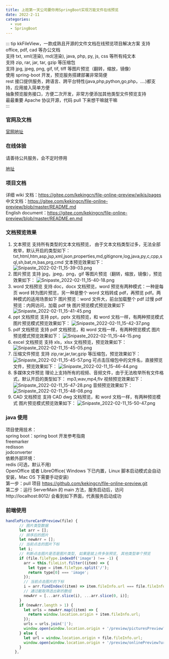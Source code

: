 ```yaml
---
title: 上班第一天公司要你用SpringBoot实现万能文件在线预览
date: 2022-2-11
categories:
  - vue
  - SpringBoot
---
```


::: tip kkFileView，一款成熟且开源的文件文档在线预览项目解决方案
支持 office, pdf, cad 等办公文档  
支持 txt, xml(渲染), md(渲染), java, php, py, js, css 等所有纯文本  
支持 zip, rar, jar, tar, gzip 等压缩包  
支持 jpg, jpeg, png, gif, tif, tiff 等图片预览（翻转，缩放，镜像）  
使用 spring-boot 开发，预览服务搭建部署非常简便  
rest 接口提供服务，跨语言、跨平台特性(java,php,python,go,php，....)都支持，应用接入简单方便  
抽象预览服务接口，方便二次开发，非常方便添加其他类型文件预览支持  
最最重要 Apache 协议开源，代码 pull 下来想干嘛就干嘛  
:::

<!-- more -->

### 官网及文档

[官网地址](地址：https://kkfileview.keking.cn)

### 在线体验

请善待公共服务，会不定时停用

[地址](地址：https://file.keking.cn)

### 项目文档

详细 wiki 文档：https://gitee.com/kekingcn/file-online-preview/wikis/pages  
中文文档：https://gitee.com/kekingcn/file-online-preview/blob/master/README.md  
English document：https://gitee.com/kekingcn/file-online-preview/blob/master/README.en.md

### 文档预览效果

1. 文本预览
   支持所有类型的文本文档预览， 由于文本文档类型过多，无法全部枚举，默认开启的类型如下：
   txt,html,htm,asp,jsp,xml,json,properties,md,gitignore,log,java,py,c,cpp,sql,sh,bat,m,bas,prg,cmd
   文本预览效果如下：
   ![Snipaste_2022-02-11_15-39-03.png](https://s2.loli.net/2022/02/11/A8Zaq235rRWlK4e.png)
2. 图片预览
   支持 jpg，jpeg，png，gif 等图片预览（翻转，缩放，镜像），预览效果如下：
   ![Snipaste_2022-02-11_15-40-18.png](https://s2.loli.net/2022/02/11/Y6tSqDKkWoa9HzU.png)
3. word 文档预览
   支持 doc，docx 文档预览，word 预览有两种模式：一种是每页 word 转为图片预览，另一种是整个 word 文档转成 pdf，再预览 pdf。两种模式的适用场景如下
   图片预览：word 文件大，前台加载整个 pdf 过慢
   pdf 预览：内网访问，加载 pdf 快 图片预览模式预览效果如下
   ![Snipaste_2022-02-11_15-41-45.png](https://s2.loli.net/2022/02/11/BaRDY1EObx8vZyV.png)
4. ppt 文档预览
   支持 ppt，pptx 文档预览，和 word 文档一样，有两种预览模式 图片预览模式预览效果如下：
   ![Snipaste_2022-02-11_15-42-37.png](https://s2.loli.net/2022/02/11/vth3pfQeADnl5YB.png)
5. pdf 文档预览
   支持 pdf 文档预览，和 word 文档一样，有两种预览模式
   图片预览模式预览效果如下：
   ![Snipaste_2022-02-11_15-44-15.png](https://s2.loli.net/2022/02/11/79DInf8g3xMGpbv.png)
6. excel 文档预览
   支持 xls，xlsx 文档预览，预览效果如下：
   ![Snipaste_2022-02-11_15-45-05.png](https://s2.loli.net/2022/02/11/SZ27vwBx5HzuypL.png)
7. 压缩文件预览
   支持 zip,rar,jar,tar,gzip 等压缩包，预览效果如下：
   ![Snipaste_2022-02-11_15-45-57.png](https://s2.loli.net/2022/02/11/h9lkT1gmPYtrjFR.png)
   可点击压缩包中的文件名，直接预览文件，预览效果如下：
   ![Snipaste_2022-02-11_15-46-44.png](https://s2.loli.net/2022/02/11/xs5eaFHVw9fobG4.png)
8. 多媒体文件预览
   理论上支持所有的视频、音频文件，由于无法枚举所有文件格式，默认开启的类型如下：
   mp3,wav,mp4,flv
   视频预览效果如下：
   ![Snipaste_2022-02-11_15-47-28.png](https://s2.loli.net/2022/02/11/5LTB3Xloh6zgQHa.png)
   音频预览效果如下：
   ![Snipaste_2022-02-11_15-48-08.png](https://s2.loli.net/2022/02/11/JI8iZojudHGXMhK.png)
9. CAD 文档预览
   支持 CAD dwg 文档预览，和 word 文档一样，有两种预览模式
   图片预览模式预览效果如下：
   ![Snipaste_2022-02-11_15-50-47.png](https://s2.loli.net/2022/02/11/YeDP8d9uJ2SNczr.png)

### java 使用

项目使用技术：  
spring boot：spring boot 开发参考指南  
freemarker  
redisson  
jodconverter  
依赖外部环境：  
redis (可选，默认不用)  
OpenOffice 或者 LibreOffice( Windows 下已内置，Linux 脚本启动模式会自动安装，Mac OS 下需要手动安装)  
第一步：pull 项目 https://github.com/kekingcn/file-online-preview.git  
第二步：运行 ServerMain 的 main 方法，服务启动后，访问 http://localhost:8012/ 会看到如下界面，代表服务启动成功

### 前端使用

```js
handlePictureCardPreview(file) {
      // 图片类型数据
      let arr = [];
      // 排序后的图片
      let newArr = [];
      // 当前点击的图片下标
      let i;
      // 判断点击图片是否是图片类型, 如果是就上传多张预览, 其他类型单个预览
      if (file.fileType.indexOf('image') !== -1) {
        arr = this.fileList.filter((item) => {
          let type = item.fileType.split('/');
          return type[0] === 'image';
        });
        // 当前点击图片的下标
        i = arr.findIndex((item) => item.fileInfo.url === file.fileInfo.url);
        // 通过截取筛选出新的数组
        newArr = [...arr.slice(i), ...arr.slice(0, i)];
      }
      if (newArr.length > 1) {
        let urls = newArr.map((item) => {
          return window.location.origin + item.fileInfo.url;
        });
        urls = urls.join('|');
        window.open(window.location.origin + '/preview/picturesPreview?urls=' + encodeURIComponent(Base64.encode(urls)));
      } else {
        let url = window.location.origin + file.fileInfo.url;
        window.open(window.location.origin + '/preview/onlinePreview?url=' + encodeURIComponent(Base64.encode(url)));
      }
    },
```
